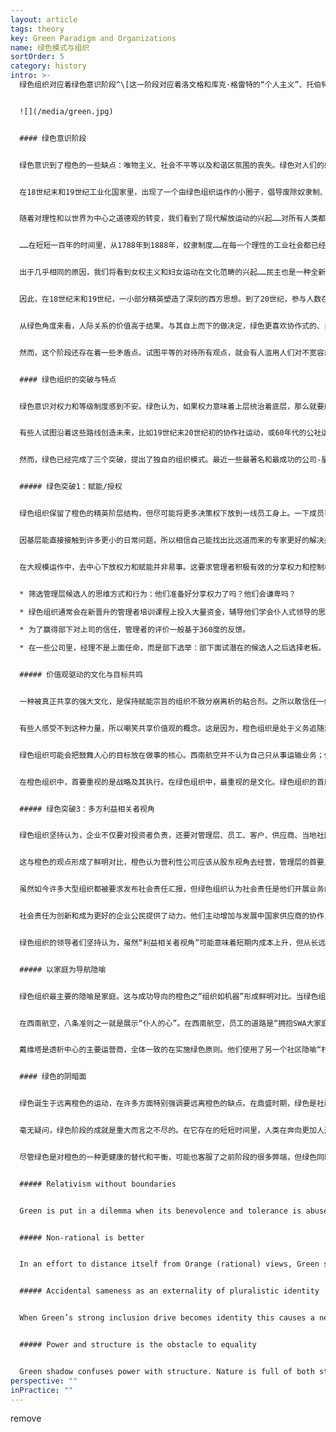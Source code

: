 ```yaml
---
layout: article
tags: theory
key: Green Paradigm and Organizations
name: 绿色模式与组织
sortOrder: 5
category: history
intro: >-
  绿色组织对应着绿色意识阶段^\[这一阶段对应着洛文格和库克·格雷特的“个人主义”、托伯特的“个人主义”、韦德的“依附性”、格雷夫斯的“FS”、螺旋动力的“绿色”等说法；通常被简单地称为后现代主义。]，关键词是平等。在保持金字塔结构的同时，绿色组织注重通过授权提升动力，创造伟大的工作场所。他们超越了橙色聚焦少数股东的缺点，拥抱了所有利益相关者。家庭是最形象的隐喻。


  ![](/media/green.jpg)


  #### 绿色意识阶段


  绿色意识到了橙色的一些缺点：唯物主义、社会不平等以及和谐区氛围的丧失。绿色对人们的感受很敏感：认为所有的观点都值得尊重。寻求社区、协作和共识。个人在归属感角度积极努力，争取与每个人建立和谐的关系。


  在18世纪末和19世纪工业化国家里，出现了一个由绿色组织运作的小圈子，倡导废除奴隶制、妇女解放和民主。肯·威尔伯这样说：


  随着对理性和以世界为中心之道德观的转变，我们看到了现代解放运动的兴起……对所有人类都应该公平、正确和公正，不分种族、性别或信仰。


  ……在短短一百年的时间里，从1788年到1888年，奴隶制度……在每一个理性的工业社会都已经变得非法。在（早期的范式中）奴隶制是完全可以接受的，因为平等的尊严和价值并不能延伸到所有人身上，而仅仅延伸到自己部落的人身上。


  出于几乎相同的原因，我们将看到女权主义和妇女运动在文化范畴的兴起……民主也是一种全新的形式……我们都记得，在希腊“民主政体”中，三分之一的人是奴隶，而妇女和儿童实际上也等于是奴隶。^\[在历史上，我们经常会发现一些思想，比如古希腊的民主超前于他们的时代，意味着超前于当时人们的发展重心。为了繁荣，这些思想必须等待人类意识进化赶上来，并为其提供美国哲学家理查德·塔纳斯所说的正确的“文化子宫”：这里有个很大的问题是，为什么哥白尼革命，由哥白尼本人发起于16世纪，并且在17世纪初才得到开普勒和伽利略的继承？为什么要等到那时，哥白尼之前的许多人假设了日心宇宙和行星地球？有证据表明，在古希腊、印度和欧洲中世纪的伊斯兰文化中都有这样的说法。我认为，这个问题表明，一个重大的范式转变，不仅仅取决于一些额外的经验数据，也不仅仅取决于一个使用了新概念的出色新理论。意识转型其实依赖于一个更大的背景，因此如果一个潜在的强大思想种子，落在完全不同的土壤上。从这个咱新土壤中，这个有机体，这个新的概念框架，才可以在一个新的文化和历史的子宫或母体中成长为一个“概念”。Richard Tarnas和Dean Radin，“范式转变的时机The Timing of Paradigm Shifts,” Noetic Now, January 2012.]


  因此，在18世纪末和19世纪，一小部分精英塑造了深刻的西方思想。到了20世纪，参与人数在增长。虽然橙色在今天的商业和政治中占主导地位，但绿色在学术思考、非营利组织、社会工作和社区活动领域中非常普遍。


  从绿色角度来看，人际关系的价值高于结果。与其自上而下的做决定，绿色更喜欢协作式的、自下而上的过程，并试图让对立的观点达成共识。橙色美化果断。绿色要求领导者为被领导者服务。这种立场是高尚、慷慨和慈悲心。在持续的不平等和歧视环境中，除了追求以自我为中心的事业和成功，人的生活中产生了更多的需求（自由，快乐等）。


  然而，这个阶段还存在着一些矛盾点。试图平等的对待所有观点，就会有人滥用人们对不宽容想法的高尚容忍，因而令高尚者陷入困境。红色的自我中心主义，琥珀色的确定性，以及橙色，都认为这是绿色的理想主义（不现实）。绿色与规则的关系是模棱两可的：一方面，认为规则是武断和不公平的，但也知道废除这些规则是不切实际的。绿色是打破旧结构的一个范例，但在制定切实可行的替代方案角度，往往不那么有效。


  #### 绿色组织的突破与特点


  绿色意识对权力和等级制度感到不安。绿色认为，如果权力意味着上层统治着底层，那么就要废除等级制度。给每个人同样的权力。让工人平等地拥有公司，并通过协商一致作出决定。


  有些人试图沿着这些路线创造未来，比如19世纪末20世纪初的协作社运动，或60年代的公社运动（社会主义大锅饭）。事后看来，这些极端形式的平等主义在规模上和持续性上都不成功。^\[1在企业领域，工人合作社未能取得任何有意义的进展。当时流行的做法大多是橙色和绿色相结合的做法。一个经常被引用的成功案例是蒙德拉贡（Mondragon），这是一家总部位于西班牙巴斯克（Basque）一个同名城镇的合作社联合体（约250家公司，雇员约10万人，营业额约150亿欧元）。所有合作社都完全由雇员所有。老板是选举产生的；工资差距比其他地方小（但仍然高达9:1或更高）；临时工没有投票权，形成了一个两层社会，其中一些人比其他人更平等。2在教育领域，已经出现了几种摒弃了成人控制儿童的权威结构的学校模式，最著名的是夏山学校，这是一所创建于20世纪20年代的英国寄宿学校，实行激进的民主形式，学生和成人拥有同样的投票权，课程也不是强制性的必修课。3在普通机构领域，表现在许多超国家机构中——联合国、欧洲联盟和世界贸易组织以及其他机构——特点是都有最高一级的决策机制，这些机制至少部分地遵循绿色原则，如不同成员国的民主或一致投票以及轮值主席制。这些绿色平等决策的原则很难坚持，更富裕或更强大的国家会要求并往往最终获得了更多的投票权（通常强国拥有即使不是明确的也是隐含的否决权）。这些机构的人事部门通常作为一个组织运作.] 因在大群体中取得共识本身就很困难。


  然而，绿色已经完成了三个突破，提出了独自的组织模式。最近一些最著名和最成功的公司-星巴克，西南航空，本杰里，集装箱商店，都是绿色经营的做法和文化案例。


  ##### 绿色突破1：赋能/授权


  绿色组织保留了橙色的精英阶层结构，但尽可能将更多决策权下放到一线员工身上。一下成员可以在没有管理层批准的情况下，做出影响深远的决定。


  因基层能直接接触到许多更小的日常问题，所以相信自己能找出比远道而来的专家更好的解决办法。例如，西南航空的地面团队有权寻求解决乘客问题的创造性方法：相比之下，在大多数其他航空公司的同行都必须遵守一些限制创造力的规则。


  在大规模运作中，去中心下放权力和赋能并非易事。这要求管理者积极有效的分享权力和控制权。为了使授权发挥作用，公司必须明确定义到底期望高级和中级管理人员具备何种领导能力。绿色领导者不应该仅仅是（如橙色那样）冷静的问题解决者；他们应该是仆人式的领导者。他们应该倾听下属的意见，赋予他们权力，激励他们，发展他们。绿色组织将时间和精力投入到培养服务型领导者方面：


  * 筛选管理层候选人的思维方式和行为：他们准备好分享权力了吗？他们会谦卑吗？

  * 绿色组织通常会在新晋升的管理者培训课程上投入大量资金，辅导他们学会仆人式领导的思维方式和技能。

  * 为了赢得部下对上司的信任，管理者的评价一般基于360度的反馈。

  * 在一些公司里，经理不是上面任命，而是部下选举：部下面试潜在的候选人之后选择老板。


  ##### 价值观驱动的文化与目标共鸣


  一种被真正共享的强大文化，是保持赋能宗旨的组织不致分崩离析的粘合剂。之所以敢信任一线员工做决策，是因为遵循着共同的价值观，而不是靠一本厚厚的政策来约束。


  有些人感受不到这种力量，所以嘲笑共享价值观的概念。这是因为，橙色组织是处于义务追随潮流，才定义了一套形式主义的价值观，虽然张贴在墙上和网上，却在遇到更现实的底线问题时，选择忽略这些价值观。但是，当领导力能真正通过培育共同价值观而发挥作用时，就会体验到令人难以置信的充满活力的文化。在这种文化中，员工会感到被赞赏和授权。其结果往往是惊人的。研究表明，以价值观为导向的组织可以在很大量级上超越同行。^\[第一项主要研究始于1992年，当时哈佛商学院教授约翰·科特（John Kotter）和詹姆斯·赫斯科特（James Heskett）在其著作《企业文化与绩效》（Corporate Culture and Performance）中调查了这一联系。他们确定，在研究所覆盖的11年中，拥有强大商业文化和授权经理/员工的公司在收入增长（四倍）、股价增长（八倍）和净收入增长（700多倍）方面的表现，都优于其他公司。Raj Sisodia、Jagh Sheth和David B.Wolfe最近的一项研究，也在2007年得出了类似的结论，这本书可以说是绿色组织模式的定义性著作——《亲密的公司：世界级公司如何从激情和目标中获利》。作者所研究的这个“受人喜爱的公司”在研究开始前的10年里，获得了1025%的累计股东回报率，对比的标准普尔500指数为122%。从方法论的观点来看，这些结果遭到了半信半疑。反对者认为：这个研究存在着明显的选择偏差，因为手工挑选作为研究样本的公司，都是些人们期望中的，表现优于同行的优秀公司。标普500指数的基准也没有根据行业、规模或其他标准进行调整。此外，除了组织模式以外的参数，例如专利、创新商业模式和资产利用率等可以有助于这些公司卓越结果的其他要素，也没有被过滤掉。拉吉·西索迪亚与约翰·麦基合著的最新一本书，有一整章里有类似研究的参考资料，感兴趣的读者可以参考。任何试图提出一种组织模式优于另一种组织模式的一般性结果的研究，都必然会遭到方法论的攻击（在原则层面上，人们可能会质疑，大多数这类研究都按照股东回报或增长作为衡量成功的主要指标，这是否合适）。也许直接经验最终比学术主张更重要。任何在西南航空（southern Airlines）或集装箱商店（Container Store）等机构工作过的人都会相信，在价值观驱动的公司里，拥有权力的员工相比于在更传统的环境下的平均表现，会优于同行环境的成果。]


  绿色组织可能会把鼓舞人心的目标放在做事的核心。西南航空并不认为自己只从事运输业务；他们坚持认为自己从事的是“奉献自由”的业务，帮助客户前往没有西南航空低票价就无法到达的地方。本与杰瑞公司不仅仅与冰淇淋有关，而是涉及到地球和环境。


  在橙色组织中，首要重视的是战略及其执行。在绿色组织中，最重视的是文化。绿色组织的首席执行官们声称，促进文化和共享价值观是他们的首要任务。这提升了人力资源（HR）的核心作用。人力资源总监通常是高管团队中有影响力的成员，也是首席执行官的顾问。她领导着一支庞大的员工队伍，在培训、文化举措、360度反馈、继任计划和士气调查等流程中安排大量投资。


  ##### 绿色突破3：多方利益相关者视角


  绿色组织坚持认为，企业不仅要对投资者负责，还要对管理层、员工、客户、供应商、当地社区、整个社会和环境负责。领导的作用是做出正确的权衡，以便所有利益相关者都能茁壮成长。


  这与橙色的观点形成了鲜明对比，橙色认为营利性公司应该从股东视角去经营，管理层的首要义务是为投资者实现利润最大化。亚当·斯密的“看不见的手”一书经常被用来解释，绿色组织的方针是有利于所有利益相关者的长远利益。


  虽然如今许多大型组织都被要求发布社会责任汇报，但绿色组织认为社会责任是他们开展业务的有机部分（不需要刻意定义）。即社会责任不是与绿色组织经营目标冲突的分散注意力的额外义务。


  社会责任为创新和成为更好的企业公民提供了动力。他们主动增加与发展中国家供应商的协作，以改善那里的工作条件，帮助防止童工；他们致力于减少碳足迹和水的使用；他们努力回收产品并减少包装。


  绿色组织的领导者们坚持认为，虽然“利益相关者视角”可能意味着短期内成本上升，但从长远来看，必将为所有人带来利益，包括股东。


  ##### 以家庭为导航隐喻


  绿色组织最主要的隐喻是家庭。这与成功导向的橙色之“组织如机器”形成鲜明对比。当绿色组织的领导者发言时，你会注意到这个比喻经常出现：员工是同一个家庭的有机部分，我们在一起，随时准备着互相帮助，互相支撑。


  在西南航空，八条准则之一就是展示“仆人的心”。在西南航空，员工的道路是“拥抱SWA大家庭”。


  戴维塔是透析中心的主要运营商，全体一致的在实施绿色原则。他们使用了另一个社区隐喻“村庄”，并称其41000名员工为公民。公司总部被称为生命之家（Casa DaVita），而董事长兼首席执行官Kent Thiry则被称为村长。1999年，凭借他所带来的绿色文化，他将公司从实际上的破产状态中解救出来，导向了目前的成功。


  #### 绿色的阴暗面


  绿色诞生于远离橙色的运动，在许多方面特别强调要远离橙色的缺点。在鼎盛时期，绿色是社群主义、平等主义和议会制。^\[唐·贝克说：“我们的科学让我们麻木，没有心灵和灵魂，只有成功的外在表现。“美好生活”只用唯物主义的术语来衡量。我们发现自己和别人都变得疏远了。……基本的人性被忽视了。进入绿色后，重点从个人成就转移到以团体和社区为导向的绿色目标，我们都是一个人类大家庭。绿色从与自己和睦相处开始，然后扩展到关注社会中的不和谐和冲突，也希望在那里实现和平，解决橙色、蓝色和红色造成的经济差距和不平等，带来和平和兄弟情谊，以便我们都能平等分享。性别歧视被摒弃，玻璃天花板被打开，平权行动计划被实施，社会阶层的区别变得模糊。灵性作为一种非宗教性的、非教派的“统一”而回归。“]


  毫无疑问，绿色阶段的成就是重大而言之不尽的。在它存在的短短时间里，人类在奔向更加人道社会的方向上发生了重大变化：民权运动、妇女解放运动、全球环境保护运动、对保护生态系统必要性的认识提升、医疗改革，提高少数群体在社会中被边缘化的意识，以及更多没有这种意识就永远不会出现的进步案例。


  尽管绿色是对橙色的一种更健康的替代和平衡，可能也客服了之前阶段的很多弊端，但绿色同时也是一个，可能因为过于僵化在自己的光芒中，而很容易投射出自己阴影的阶段。


  ##### Relativism without boundaries


  Green is put in a dilemma when its benevolence and tolerance is abused by the same groups that Green wants to invite into equality on equal terms. Green shadow is forced to choose between accepting when non-tolerant Amber and Red abuses its tolerance or to acknowledge that not all worldviews have the same level of maturity and may need different levels of limitation.


  ##### Non-rational is better


  In an effort to distance itself from Orange (rational) views, Green shadow sees all non-rational value systems as preferable. Green has a romantic notion with ‘back to nature’. It often does not see how pre-rational worldviews are deeply limited and how different they are from post-rational Green worldviews.


  ##### Accidental sameness as an externality of pluralistic identity


  When Green’s strong inclusion drive becomes identity this causes a need for shared ideals as a prerequisite for group membership consideration.^\[The resulting attitude becomes protection of the unique sameness inside the organization. This couples with an implicit judgement and suspiciousness of outsiders as potential threats to the established culture. This typically does not manifest in explicit or outspoken criticism as Green often tries to avoid confrontation. Rather this is more often seen as a moral high ground of implicit “shoulds” and unspoken expectations of certain views and means of expressions that must be exhibited or agreed on for acceptance from insiders. Any lack of such views or expression is confirmation that non-acceptance is justified. Clare W Graves puts it this way: “Green brings into existence the sociocratic value system, in which emphasis is placed upon ‘getting along’, accepting the authority of the group or the majority, and seeking status from others. This ‘other directed’ individual believes he will find salvation in belonging and in participating with others in what they want him to do. While the individual has given up his dogmatism, he nevertheless rigidifies in a world of sociocentric thinking.”, for more see The Mean Green Hypothesis: Fact or Fiction, by Natasha Todorovic] When this “like me, like us” filter becomes more important to determine membership than if an individual is motivated and capable to contribute to the organization’s purpose this often causes three problems at the collective level: Limited choice of people, lack of diversity inside the organization and a limited ability to get things done.


  ##### Power and structure is the obstacle to equality


  Green shadow confuses power with structure. Nature is full of both structure and natural hierarchy. In an effort to eradicate ineaquality Green shadow often attempts to dismantle all hiearchy and structure. But removing all formal structure from an organization does not defuse power, it forces power underground into informal structures. When members of these informal structures are not elected by members of the whole group the individuals who have power don't need to answer to the whole group or organization. This reduces transparency about use of power and disjoints power from accountability.^\[The natural cause of differences of power and influence is rooted in the diversity in individual people. We all have different levels of abilities, experience, range of expression and when we use these they naturally result in exercise of our own personal power - which is genuinely different in strength and nature. Jo Freeman puts it this way: “The idea of ‘structurelessness’ does not prevent the formation of informal structures, but only formal ones. [...] Thus, ‘structurelessness’ becomes a way of masking power. An unstructured group always has an informal, or covert, structure. It is this informal structure, particularly in unstructured groups, which forms the basis for elites. An elite refers to a small group of people who have power over a larger group of which they are part, usually without direct responsibility to that larger group, and often without their knowledge or consent. Elites are not conspiracies.These friendship groups function as networks of communication outside any regular channels for such communication that may have been set up by a group. Because people are friends, usually sharing the same values and orientations, because they talk to each other socially and consult with each other when common decisions have to be made, the people involved in these networks have more power in the group than those who don’t. For everyone to have the opportunity to be involved in a given group and to participate in its activities there needs to be explicit structure. The rules of decision-making must be open and available to everyone, and this can only happen if they are formalised. A ‘Structurelessness’ organisation is impossible. We can only decide whether or not to have a formally or informally structured one. \[...] All groups create informal structures as a result of the interaction patterns among the members. Such informal structures can do very useful things. But only unstructured groups are totally governed by them. When informal elites are combined with a myth of ‘structurelessness’, there can be no attempt to put limits on the use of power. Consequences: a) people listen to others because they like them, not because they say significant things. b) informal structures have no obligation to be responsible to the group at large. Their power was not given to them; it cannot be taken away. Their influence is not based on what they do for the group; therefore they cannot be directly influenced by the group.”, see The Tyranny of Structurelessness, by Jo Freeman for more.]Power can’t simply be wished away. Like the Hydra, if you cut off its head, another will pop up somewhere else.
perspective: ""
inPractice: ""
---
```

remove